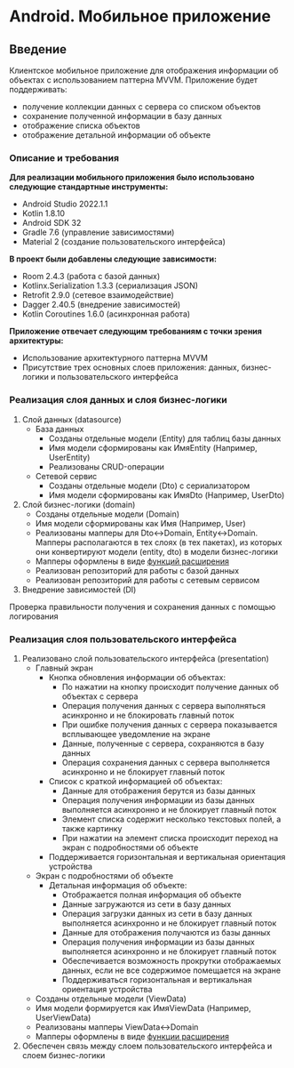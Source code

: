 # Android. Мобильное приложение

## Введение

Клиентское мобильное приложение для отображения информации об объектах с использованием паттерна MVVM. Приложение будет поддерживать:
- получение коллекции данных с сервера со списком объектов
- сохранение полученной информации в базу данных
- отображение списка объектов
- отображение детальной информации об объекте

[//]: # (## Архитектура)

[//]: # ()
[//]: # (![Image alt]&#40;architecture.png&#41;)

### Описание и требования


**Для реализации мобильного приложения было использовано следующие стандартные инструменты:**

- Android Studio 2022.1.1
- Kotlin 1.8.10
- Android SDK 32
- Gradle 7.6 (управление зависимостями)
- Material 2 (создание пользовательского интерфейса)

**В проект были добавлены следующие зависимости:**

- Room 2.4.3 (работа с базой данных)
- Kotlinx.Serialization 1.3.3 (сериализация JSON)
- Retrofit 2.9.0 (сетевое взаимодействие)
- Dagger 2.40.5 (внедрение зависимостей)
- Kotlin Coroutines 1.6.0 (асинхронная работа)

**Приложение отвечает следующим требованиям с точки зрения архитектуры:**
- Использование архитектурного паттерна MVVM
- Присутствие трех основных слоев приложения: данных, бизнес-логики и пользовательского интерфейса


### Реализация слоя данных и слоя бизнес-логики

1. Слой данных (datasource)
    - База данных
        - Созданы отдельные модели (Entity) для таблиц базы данных
        - Имя модели сформированы как ИмяEntity (Например, UserEntity)
        - Реализованы CRUD-операции
    - Сетевой сервис
        - Созданы отдельные модели (Dto) с сериализатором
        - Имя модели сформированы как ИмяDto (Например, UserDto)
2. Слой бизнес-логики (domain)
    - Созданы отдельные модели (Domain)
    - Имя модели сформированы как Имя (Например, User)
    - Реализованы мапперы для Dto<->Domain, Entity<->Domain. Мапперы располагаются в тех слоях (в тех пакетах), из которых они конвертируют модели (entity, dto) в модели бизнес-логики
    - Мапперы оформлены в виде [функций расширения](https://kotlinlang.org/docs/extensions.html)
    - Реализован репозиторий для работы с базой данных
    - Реализован репозиторий для работы с сетевым сервисом
3. Внедрение зависимостей (DI)

Проверка правильности получения и сохранения данных с помощью логирования

### Реализация слоя пользовательского интерфейса

1. Реализовано слой пользовательского интерфейса (presentation)
    - Главный экран
        - Кнопка обновления информации об объектах:
            - По нажатии на кнопку происходит получение данных об объектах с сервера
            - Операция получения данных с сервера выполняться асинхронно и не блокировать главный поток
            - При ошибке получения данных с сервера показывается всплывающее уведомление на экране
            - Данные, полученные с сервера, сохраняются в базу данных
            - Операция сохранения данных с сервера выполняется асинхронно и не блокирует главный поток
        - Список с краткой информацией об объектах:
            - Данные для отображения берутся из базы данных
            - Операция получения информации из базы данных выполняется асинхронно и не блокирует главный поток
            - Элемент списка содержит несколько текстовых полей, а также картинку
            - При нажатии на элемент списка происходит переход на экран с подробностями об объекте
        - Поддерживается горизонтальная и вертикальная ориентация устройства
    - Экран с подробностями об объекте
        - Детальная информация об объекте:
            - Отображается полная информация об объекте
            - Данные загружаются из сети в базу данных
            - Операция загрузки данных из сети в базу данных выполняется асинхронно и не блокирует главный поток
            - Данные для отображения получаются из базы данных
            - Операция получения информации из базы данных выполняется асинхронно и не блокирует главный поток
            - Обеспечивается возможность прокрутки отображаемых данных, если не все содержимое помещается на экране
            - Поддерживаться горизонтальная и вертикальная ориентация устройства
    - Созданы отдельные модели (ViewData)
    - Имя модели формируется как ИмяViewData (Например, UserViewData)
    - Реализованы мапперы ViewData<->Domain
    - Мапперы оформлены в виде [функции расширения](https://kotlinlang.org/docs/extensions.html)
2. Обеспечен связь между слоем пользовательского интерфейса и слоем бизнес-логики
